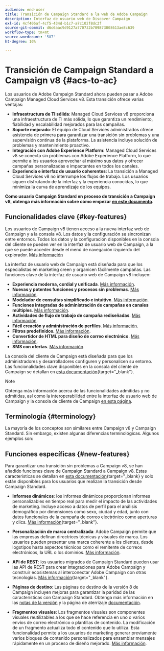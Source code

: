 ```yaml
---
audience: end-user
title: Transición de Campaign Standard a la web de Adobe Campaign
description: Interfaz de usuario web de Discover Campaign
exl-id: 4cf406af-4cf5-434d-b1c7-a7c102f8dc2f
source-git-commit: d6c6aac9d9127a770732b709873008613ae8c639
workflow-type: tm+mt
source-wordcount: '587'
ht-degree: 16%

---
```


# Transición de Campaign Standard a Campaign v8 {#acs-to-ac}

Los usuarios de Adobe Campaign Standard ahora pueden pasar a Adobe Campaign Managed Cloud Services v8. Esta transición ofrece varias ventajas:

* **Infraestructura de TI sólida**: Managed Cloud Services v8 proporciona una infraestructura de TI más sólida, lo que garantiza un rendimiento, fiabilidad y escalabilidad mejorados para las campañas.
* **Soporte mejorado**: El equipo de Cloud Services administrados ofrece asistencia de primera para garantizar una transición sin problemas y una supervisión continua de la plataforma. La asistencia incluye solución de problemas y mantenimiento proactivo.
* **Integración con Adobe Experience Platform**: Managed Cloud Services v8 se conecta sin problemas con Adobe Experience Platform, lo que permite a los usuarios aprovechar al máximo sus datos y ofrecer campañas personalizadas e impactantes en todos los canales.
* **Experiencia e interfaz de usuario coherentes**: La transición a Managed Cloud Services v8 no interrumpe los flujos de trabajo. Los usuarios siguen disfrutando de la interfaz y la experiencia conocidas, lo que minimiza la curva de aprendizaje de los equipos.

**Como usuario Campaign Standard en proceso de transición a Campaign v8, obtenga más información sobre cómo empezar [en este documento](../../adoption/home.md).**

<!--
As a Campaign Standard user, we now offer you a way to migrate to Adobe Campaign v8. You will benefit from both the new Campaign Web interface and the v8 console.
-->

## Funcionalidades clave {#key-features}

Los usuarios de Campaign v8 tienen acceso a la nueva interfaz web de Campaign y a la consola v8. Los datos y la configuración se sincronizan entre entornos. Todos los datos y la configuración disponibles en la consola del cliente se pueden ver en la interfaz de usuario web de Campaign, a la que se puede acceder desde el menú de navegación izquierdo del explorador. [Más información](../get-started/user-interface.md#user-interface-explorer)

La interfaz de usuario web de Campaign está diseñada para que los especialistas en marketing creen y organicen fácilmente campañas. Las funciones clave de la interfaz de usuario web de Campaign v8 incluyen:

* **Experiencia moderna, cordial y unificada**. [Más información](../get-started/connect-to-campaign.md).
* **Nuevas y potentes funciones y procesos sin problemas**. [Más información](../get-started/user-interface.md).
* **Modelador de consultas simplificado e intuitivo**. [Más información](../query/query-modeler-overview.md).
* **Funciones integradas de administración de campañas en canales múltiples**. [Más información](../msg/gs-messages.md).
* **Actividades de flujo de trabajo de campaña rediseñadas**. [Más información](../workflows/gs-workflows.md).
* **Fácil creación y administración de perfiles**. [Más información](../audience/about-recipients.md).
* **Filtros predefinidos**. [Más información](../get-started/predefined-filters.md).
* **Convertidor de HTML para diseño de correo electrónico**. [Más información](../email/existing-content.md).
* **SMS con ofertas**. [Más información](../msg/offers.md).

La consola del cliente de Campaign está diseñada para que los administradores y desarrolladores configuren y personalicen su entorno. Las funcionalidades clave disponibles en la consola del cliente de Campaign se detallan en [esta documentación](https://experienceleague.adobe.com/es/docs/campaign/campaign-v8/new/whats-new){target="_blank"}.

>[!NOTE]
>
>Obtenga más información acerca de las funcionalidades admitidas y no admitidas, así como la interoperabilidad entre la interfaz de usuario web de Campaign y la consola de cliente de Campaign [en esta página](../get-started/capability-matrix.md).

## Terminología {#terminology}

La mayoría de los conceptos son similares entre Campaign v8 y Campaign Standard. Sin embargo, existen algunas diferencias terminológicas. Algunos ejemplos son:

<!--
* Profiles are **Recipients** in the console. [Learn more](../audience/gs-audiences-recipients.md).
* Test profiles are **Seed addresses**. [Learn more](../preview-test/test-deliveries.md).
* The delivery preparation is the **Delivery analysis**. [Learn more](../monitor/prepare-send.md).
* Audiences are **Lists**. [Learn more](../audience/gs-audiences-recipients.md).
-->

<!--
* Custom resources are **Schemas**
* Messages are referred to as **Deliveries**
* Roles are configured with **Named Rights**
* Security Groups are **Operator Groups**
* Organizational units are managed through **Folder Permissions**
* Product users are **Operators** in the client console
* Delivery preparation is the **Delivery analysis** in the client console
-->

## Funciones específicas {#new-features}

Para garantizar una transición sin problemas a Campaign v8, se han añadido funciones clave de Campaign Standard a Campaign v8. Estas características se detallan en [esta documentación](https://experienceleague.adobe.com/docs/experience-cloud/campaign/campaign-standard-migration-home.html?lang=es){target="_blank} y solo están disponibles para los usuarios que realizan la transición desde Campaign Standard.

* **Informes dinámicos**: los informes dinámicos proporcionan informes personalizables en tiempo real para medir el impacto de las actividades de marketing. Incluye acceso a datos de perfil para el análisis demográfico por dimensiones como sexo, ciudad y edad, junto con datos funcionales de la campaña de correo electrónico como aperturas y clics. [Más información](https://experienceleague.adobe.com/docs/experience-cloud/campaign/reporting/get-started-reporting.html?lang=es){target="_blank"}.

* **Personalización de marca centralizada**: Adobe Campaign permite que las empresas definan directrices técnicas y visuales de marca. Los usuarios pueden presentar una marca coherente a los clientes, desde logotipos hasta aspectos técnicos como el remitente de correos electrónicos, la URL o los dominios. [Más información](https://experienceleague.adobe.com/docs/experience-cloud/campaign/branding/branding-gs.html?lang=es).

* **API de REST**: los usuarios migrados de Campaign Standard pueden usar las API de REST para crear integraciones para Adobe Campaign y construir ecosistemas al interconectar Adobe Campaign con otras tecnologías. [Más información](https://experienceleague.adobe.com/docs/experience-cloud/campaign/apis/get-started-apis.html?lang=es){target="_blank"}.

* **Páginas de destino**: Las páginas de destino de la versión 8 de Campaign incluyen mejoras para garantizar la paridad de las características con Campaign Standard. Obtenga más información en las [notas de la versión](../rn/release-notes.md#new-24-4) y la página de aterrizaje [documentación](../landing-pages/get-started-lp.md).

* **Fragmentos visuales**: Los fragmentos visuales son componentes visuales reutilizables a los que se hace referencia en uno o varios envíos de correo electrónico o plantillas de contenido. La modificación de un fragmento actualiza todo el contenido que lo utiliza. Esta funcionalidad permite a los usuarios de marketing generar previamente varios bloques de contenido personalizados para ensamblar mensajes rápidamente en un proceso de diseño mejorado. [Más información](../content/use-visual-fragments.md).

<!--
* Delivery Alerting: In addition to viewing notifications directly in Campaign, Adobe Campaign also provides an email alerting system to trigger email alerts to users or external stakeholders of important system activities. Create, manage, and receive customizable alerts and dashboards to keep track of delivery successes or failures. Adobe Campaign Delivery Alerting boosts efficiency by keeping all involved Adobe Campaign users in a company automatically informed about the delivery execution status, via email and dashboard. 

* Landing Pages: Landing pages are web forms that can be used to capture information on your audiences, offer subscriptions to a service, display data and grow your database. Landing pages can also be used for acquiring or updating existing profiles, and to set up a double opt-in mechanism, allowing you to protect the platform from wrong or invalid email addresses, or spambots. [Learn more](../landing-pages/get-started-lp.md)
-->